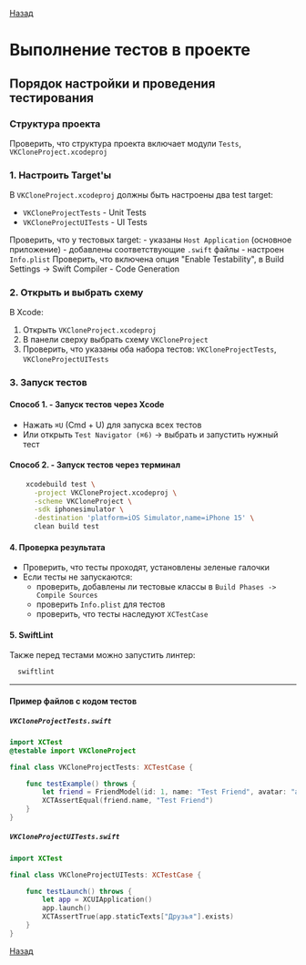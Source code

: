 [Назад](../../README.md)
# Выполнение тестов в проекте
## Порядок настройки и проведения тестирования
### Структура проекта

Проверить, что структура проекта включает модули `Tests`, `VKCloneProject.xcodeproj`


### 1. Настроить Target'ы

В `VKCloneProject.xcodeproj` должны быть настроены два test target:

- `VKCloneProjectTests` - Unit Tests
- `VKCloneProjectUITests` - UI Tests

Проверить, что у тестовых target:
    - указаны `Host Application` (основное приложение)
    - добавлены соответствующие `.swift` файлы
    - настроен `Info.plist`
Проверить, что включена опция "Enable Testability", в Build Settings → Swift Compiler - Code Generation


### 2. Открыть и выбрать схему

В Xcode:
1. Открыть `VKCloneProject.xcodeproj`
2. В панели сверху выбрать схему `VKCloneProject`
3. Проверить, что указаны оба набора тестов: `VKCloneProjectTests`, `VKCloneProjectUITests`


### 3. Запуск тестов
#### Способ 1. - Запуск тестов через Xcode

- Нажать `⌘U` (Cmd + U) для запуска всех тестов
- Или открыть `Test Navigator (⌘6)` -> выбрать и запустить нужный тест

#### Способ 2. - Запуск тестов через терминал

```bash
    xcodebuild test \
      -project VKCloneProject.xcodeproj \
      -scheme VKCloneProject \
      -sdk iphonesimulator \
      -destination 'platform=iOS Simulator,name=iPhone 15' \
      clean build test
```


#### 4. Проверка результата

- Проверить, что тесты проходят, установлены зеленые галочки
- Если тесты не запускаются:
    - проверить, добавлены ли тестовые классы в `Build Phases -> Compile Sources`
    - проверить `Info.plist` для тестов
    - проверить, что тесты наследуют `XCTestCase`


#### 5. SwiftLint

Также перед тестами можно запустить линтер:

```bash
  swiftlint
```

<hr>

#### Пример файлов с кодом тестов

##### `VKCloneProjectTests.swift`

```swift
import XCTest
@testable import VKCloneProject

final class VKCloneProjectTests: XCTestCase {

    func testExample() throws {
        let friend = FriendModel(id: 1, name: "Test Friend", avatar: "avatar1")
        XCTAssertEqual(friend.name, "Test Friend")
    }
}
```

##### `VKCloneProjectUITests.swift`

```swift
import XCTest

final class VKCloneProjectUITests: XCTestCase {

    func testLaunch() throws {
        let app = XCUIApplication()
        app.launch()
        XCTAssertTrue(app.staticTexts["Друзья"].exists)
    }
}
```
[Назад](../../README.md)
<br><br><br><br>
